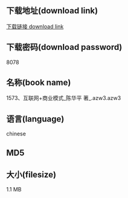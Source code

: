 ## 下载地址(download link)
[下载链接 download link](https://voluble-croquembouche-d321dc.netlify.app/?s=1573%E3%80%81%E4%BA%92%E8%81%94%E7%BD%91%2B%E5%95%86%E4%B8%9A%E6%A8%A1%E5%BC%8F_%E9%99%88%E5%8D%8E%E5%B9%B3+%E8%91%97_.azw3)

## 下载密码(download password)
8078

## 名称(book name)
1573、互联网+商业模式_陈华平 著_.azw3.azw3

## 语言(language)
chinese

## MD5


## 大小(filesize)
1.1 MB
